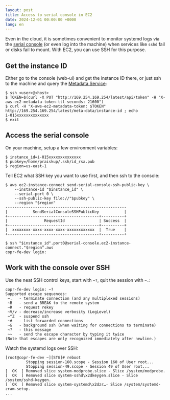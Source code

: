 ```yaml
---
layout: post
title: Access to serial console in EC2
date: 2024-12-01 00:00:00 +0000
lang: en
---
```


Even in the cloud, it is sometimes convenient to monitor systemd logs via the
[serial console][sc] (or even log into the machine) when services like `sshd`
fail or disks fail to mount.  With EC2, you can use SSH for this purpose.

Get the instance ID
-------------------

Either go to the console (web-ui) and get the instance ID there, or just ssh to
the machine and query the [Metadata Service][ms]:

    $ ssh <user>@<host>
    $ TOKEN=$(curl -X PUT "http://169.254.169.254/latest/api/token" -H "X-aws-ec2-metadata-token-ttl-seconds: 21600")
    $ curl -H "X-aws-ec2-metadata-token: $TOKEN" http://169.254.169.254/latest/meta-data/instance-id ; echo
    i-015xxxxxxxxxxxxxx
    $ exit

Access the serial console
-------------------------

On your machine, setup a few environment variables:

    $ instance_id=i-015xxxxxxxxxxxxxx
    $ pubkey=/home/praiskup/.ssh/id_rsa.pub
    $ region=us-east-1

Tell EC2 what SSH key you want to use first, and then ssh to the console:

    $ aws ec2-instance-connect send-serial-console-ssh-public-key \
        --instance-id "$instance_id" \
        --serial-port 0 \
        --ssh-public-key file://"$pubkey" \
        --region "$region"
    -----------------------------------------------------
    |           SendSerialConsoleSSHPublicKey           |
    +----------------------------------------+----------+
    |                RequestId               | Success  |
    +----------------------------------------+----------+
    |  xxxxxxxx-xxxx-xxxx-xxxx-xxxxxxxxxxxx  |  True    |
    +----------------------------------------+----------+

    $ ssh "$instance_id".port0@serial-console.ec2-instance-connect."$region".aws
    copr-fe-dev login: 

Work with the console over SSH
------------------------------

Use the neat SSH control keys, start with `~?`, quit the session with `~.`:

    copr-fe-dev login: ~?
    Supported escape sequences:
     ~.   - terminate connection (and any multiplexed sessions)
     ~B   - send a BREAK to the remote system
     ~R   - request rekey
     ~V/v - decrease/increase verbosity (LogLevel)
     ~^Z  - suspend ssh
     ~#   - list forwarded connections
     ~&   - background ssh (when waiting for connections to terminate)
     ~?   - this message
     ~~   - send the escape character by typing it twice
    (Note that escapes are only recognized immediately after newline.)

Watch the systemd logs over SSH:

    [root@copr-fe-dev ~][STG]# reboot 
             Stopping session-160.scope - Session 160 of User root...
             Stopping session-49.scope - Session 49 of User root...
    [  OK  ] Removed slice system-modprobe.slice - Slice /system/modprobe.
    [  OK  ] Removed slice system-sshd\x2dkeygen.slice - Slice /system/sshd-keygen.
    [  OK  ] Removed slice system-systemd\x2dzr…- Slice /system/systemd-zram-setup.
    ...

<!--
Prolong grub2 timeout
---------------------

    $ vim /etc/default/grub                 # change the $GRUB_TIMEOUT
    $ cp /boot/grub2/grub.cfg /var/tmp/     # backup
    $ grub2-mkconfig > /boot/grub2/grub.cfg # re-generate
    $ vim -d /boot/grub2/grub.cfg /var/tmp/grub.cfg  # review!
-->

[sc]: https://docs.aws.amazon.com/AWSEC2/latest/UserGuide/troubleshoot-using-serial-console.html
[ms]: https://docs.aws.amazon.com/AWSEC2/latest/UserGuide/instancedata-data-retrieval.html
